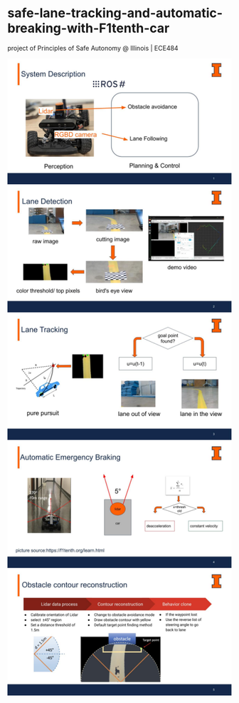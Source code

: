 # safe-lane-tracking-and-automatic-breaking-with-F1tenth-car
project of Principles of Safe Autonomy @ Illinois | ECE484

![](image/1.jpg)
![](image/2.jpg)
![](image/3.jpg)
![](image/4.jpg)
![](image/5.jpg)
